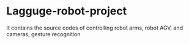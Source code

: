 # Lagguge-robot-project
It contains the source codes of controlling robot arms, robot AGV, and cameras, gesture recognition
